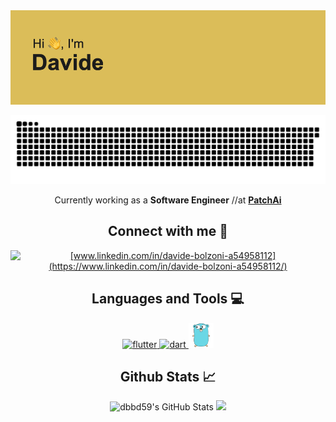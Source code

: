 <div align="center">
<img src="https://github.com/dbbd59/dbbd59/blob/master/header.png">
  
![GitHub Snake](https://raw.githubusercontent.com/dbbd59/dbbd59/output/github-contribution-grid-snake-dark.svg)

Currently working as a **Software Engineer** //at [**PatchAi**](https://www.patchai.io/) 

</div>

<div align="center">

## Connect with me 📝

<a href="https://www.linkedin.com/in/davide-bolzoni-a54958112/" target="blank"><img align="center" src="https://raw.githubusercontent.com/rahuldkjain/github-profile-readme-generator/master/src/images/icons/Social/linked-in-alt.svg" alt="[www.linkedin.com/in/davide-bolzoni-a54958112](https://www.linkedin.com/in/davide-bolzoni-a54958112/)" height="30" width="40" /></a>
</div>

<div align="center">

## Languages and Tools 💻

<p> 
  <a href="https://flutter.dev" target="_blank" rel="noreferrer"> 
    <img src="https://www.vectorlogo.zone/logos/flutterio/flutterio-icon.svg" alt="flutter" width="40" height="40"/> 
  </a>
  <a href="https://dart.dev" target="_blank" rel="noreferrer"> 
    <img src="https://www.vectorlogo.zone/logos/dartlang/dartlang-icon.svg" alt="dart" width="40" height="40"/> 
  </a> 
  <a href="https://golang.org" target="_blank" rel="noreferrer"> 
    <img src="https://raw.githubusercontent.com/devicons/devicon/master/icons/go/go-original.svg" alt="go" width="40" height="40"/> 
  </a> 
</p>
</div>

<div align="center">

## Github Stats 📈

  <img width="48%" src="https://github-readme-stats.vercel.app/api?username=dbbd59&show_icons=true&bg_color=22272E&title_color=DBBD59&text_color=DBBD59&locale=en&hide_border=true" alt="dbbd59's GitHub Stats" />
  <img width="51%" src="https://github-readme-streak-stats.herokuapp.com/?user=dbbd59&theme=tokyonight&hide_border=true&date_format=M%20j%5B%2C%20Y%5D&background=22272E&sideLabels=DBBD59&dates=DBBD59&sideNums=DBBD59&currStreakNum=DBBD59&currStreakLabel=DBBD59&fire=DBBD59&ring=DBBD59&stroke=DBBD59" />
  
</div>
